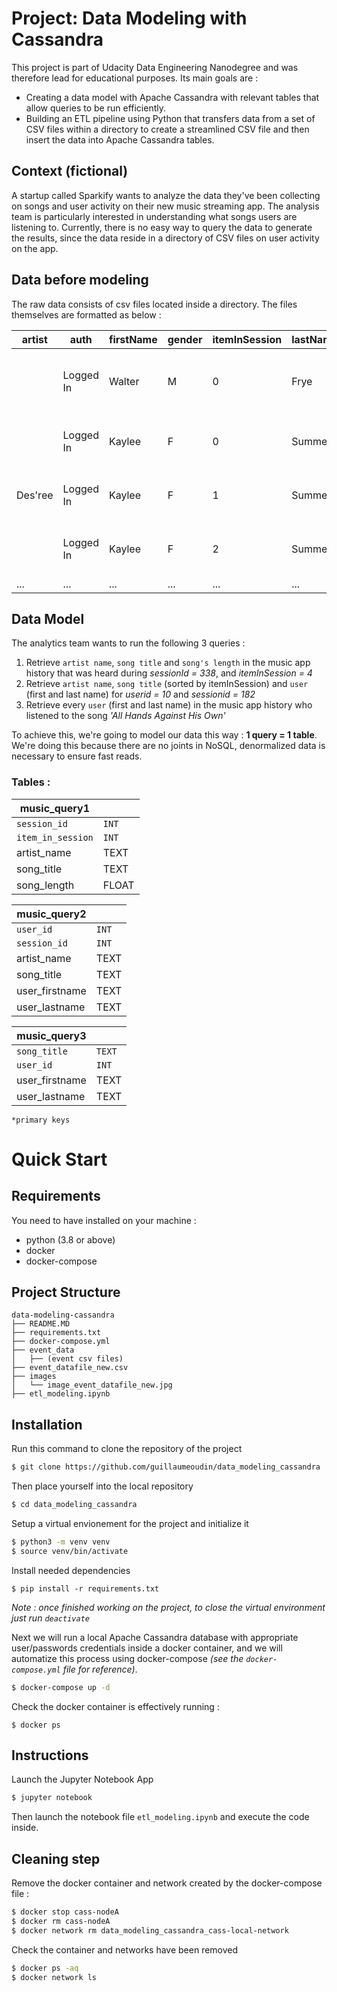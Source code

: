 # Project: Data Modeling with Cassandra

This project is part of Udacity Data Engineering Nanodegree and was therefore lead for educational purposes. Its main goals are :

- Creating a data model with Apache Cassandra with relevant tables that allow queries to be run efficiently.
- Building an ETL pipeline using Python that transfers data from a set of CSV files within a directory to create a streamlined CSV file and then insert the data into Apache Cassandra tables.

## Context (fictional)

A startup called Sparkify wants to analyze the data they've been collecting on songs and user activity on their new music streaming app. The analysis team is particularly interested in understanding what songs users are listening to. Currently, there is no easy way to query the data to generate the results, since the data reside in a directory of CSV files on user activity on the app.

## Data before modeling

The raw data consists of csv files located inside a directory. The files themselves are formatted as below :

| artist                     | auth      | firstName | gender | itemInSession | lastName |   length | level | location                                     | method | page     |      registration | sessionId | song                                             | status |                ts | userId |
| -------------------------- | --------- | --------- | ------ | ------------- | -------- | -------- | ----- | -------------------------------------------- | ------ | -------- | ----------------- | --------- | ------------------------------------------------ | ------ | ----------------- | ------ |
|                            | Logged In | Walter    | M      |             0 | Frye     |          | free  | San Francisco-Oakland-Hayward, CA            | GET    | Home     | 1 540 920 000 000 |        38 |                                                  |    200 | 1 541 110 000 000 |     39 |
|                            | Logged In | Kaylee    | F      |             0 | Summers  |          | free  | Phoenix-Mesa-Scottsdale, AZ                  | GET    | Home     | 1 540 340 000 000 |       139 |                                                  |    200 | 1 541 110 000 000 |      8 |
| Des'ree                    | Logged In | Kaylee    | F      |             1 | Summers  | 246,308… | free  | Phoenix-Mesa-Scottsdale, AZ                  | PUT    | NextSong | 1 540 340 000 000 |       139 | You Gotta Be                                     |    200 | 1 541 110 000 000 |      8 |
|                            | Logged In | Kaylee    | F      |             2 | Summers  |          | free  | Phoenix-Mesa-Scottsdale, AZ                  | GET    | Upgrade  | 1 540 340 000 000 |       139 |                                                  |    200 | 1 541 110 000 000 |      8 |
|...|...|...|...|...|...|...|...|...|...|...|...|...|...|...|...|...|

## Data Model

The analytics team wants to run the following 3 queries :

1. Retrieve `artist name`, `song title` and `song's length` in the music app history that was heard during *sessionId = 338*, and *itemInSession = 4*
2. Retrieve `artist name`, `song title` (sorted by itemInSession) and `user` (first and last name) for *userid = 10* and *sessionid = 182*
3. Retrieve every `user` (first and last name) in the music app history who listened to the song *'All Hands Against His Own'*

To achieve this, we're going to model our data this way : **1 query = 1 table**. We're doing this because there are no joints in NoSQL, denormalized data is necessary to ensure fast reads.

### Tables :

|**music_query1**||
|-|-|
|`session_id`|`INT`|
|`item_in_session`|`INT`|
|artist_name|TEXT|
|song_title|TEXT|
|song_length|FLOAT|

|**music_query2**||
|-|-|
|`user_id`|`INT`|
|`session_id`|`INT`|
|artist_name|TEXT|
|song_title|TEXT|
|user_firstname|TEXT|
|user_lastname|TEXT|

|**music_query3**||
|-|-|
|`song_title`|`TEXT`|
|`user_id`|`INT`|
|user_firstname|TEXT|
|user_lastname|TEXT|

`*primary keys`

# Quick Start

## Requirements
You need to have installed on your machine :

- python (3.8 or above)
- docker
- docker-compose

## Project Structure
```
data-modeling-cassandra
├── README.MD
├── requirements.txt
├── docker-compose.yml
├── event_data
│   ├── (event csv files)
├── event_datafile_new.csv
├── images
│   └── image_event_datafile_new.jpg
├── etl_modeling.ipynb
```

## Installation 
Run this command to clone the repository of the project
```bash
$ git clone https://github.com/guillaumeoudin/data_modeling_cassandra
```
Then place yourself into the local repository
```bash
$ cd data_modeling_cassandra
```
Setup a virtual envionement for the project and initialize it
```bash
$ python3 -m venv venv
$ source venv/bin/activate
```
Install needed dependencies
```
$ pip install -r requirements.txt
```

*Note : once finished working on the project, to close the virtual environment just run `deactivate`*

Next we will run a local Apache Cassandra database with appropriate user/passwords credentials inside a docker container, and we will automatize this process using docker-compose *(see the `docker-compose.yml` file for reference)*.
```bash
$ docker-compose up -d 
```
Check the docker container is effectively running :
```
$ docker ps
```

## Instructions
Launch the Jupyter Notebook App
```bash
$ jupyter notebook
``` 
Then launch the notebook file `etl_modeling.ipynb` and execute the code inside.

## Cleaning step

Remove the docker container and network created by the docker-compose file :
```bash
$ docker stop cass-nodeA
$ docker rm cass-nodeA
$ docker network rm data_modeling_cassandra_cass-local-network
```

Check the container and networks have been removed
```bash
$ docker ps -aq
$ docker network ls
```
